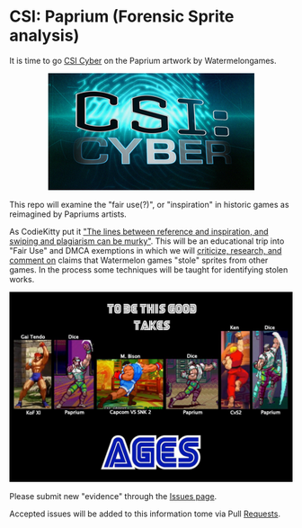# CSI: Paprium (Forensic Sprite analysis) 

It is time to go [CSI Cyber](https://twitter.com/csicyber) on the Paprium artwork by Watermelongames.<br>
<p align="center">
<img src="https://github.com/ArcadeHustle/CSI-Paprium/blob/main/img/CSI-Cyber-Logo.jpg">
</p>

This repo will examine the "fair use(?)", or "inspiration" in historic games as reimagined by Papriums artists.<br>

As CodieKitty put it ["The lines between reference and inspiration, and swiping and plagiarism can be murky"](https://codiekitty.com/MOREC/wmswiping.htm). This will be an educational trip into "Fair Use" and DMCA exemptions in which we will [criticize, research, and comment on](https://www.copyright.gov/fair-use/more-info.html) claims that Watermelon games "stole" sprites from other games. In the process some techniques will be taught for identifying stolen works.<br>

<p align="center">
<a href="https://github.com/ArcadeHustle/CSI-Paprium/blob/main/img/TakesAGES.jpg"><img src="https://github.com/ArcadeHustle/CSI-Paprium/blob/main/img/TakesAGES.jpg"></a>
</p>

Please submit new "evidence" through the [Issues page](https://github.com/ArcadeHustle/CSI-Paprium/issues).<br>

Accepted issues will be added to this information tome via Pull [Requests](https://github.com/ArcadeHustle/CSI-Paprium/pulls).<br>
